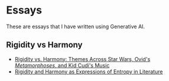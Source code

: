 # Essays

These are essays that I have written using Generative AI.

## Rigidity vs Harmony

* [Rigidity vs. Harmony: Themes Across Star Wars, Ovid's *Metamorphoses*, and Kid Cudi's Music](rigidity_harmony/rigidity_vs_harmony_themes_across_star_wars_metamorphoses_kid_cudi.pdf)
* [Rigidity and Harmony as Expressions of Entropy in Literature](rigidity_harmony/rigidity_vs_harmony_as_entropy.pdf)
